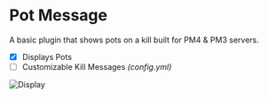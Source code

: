 # Pot Message
A basic plugin that shows pots on a kill built for PM4 & PM3 servers.


- [x] Displays Pots
- [ ] Customizable Kill Messages *(config.yml)*

![Display](https://cdn.discordapp.com/attachments/702559541795225670/1103381326159171695/t80XaCcnmLAPY6cu2PABQ1sA3NXkNy1eosgOVVLaAiFO6tXezHhOqMkuuQll0BwGb73mRQ2CkoYAtjOnsYoz6VLjHUz8BYSADgXYTv79AAAAAElFTkSuQmCC.png)
